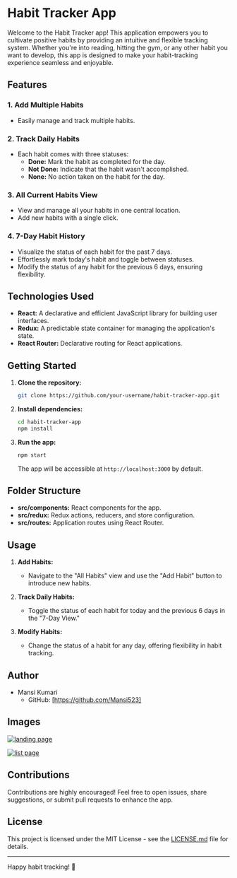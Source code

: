 # Habit Tracker App

Welcome to the Habit Tracker app! This application empowers you to cultivate positive habits by providing an intuitive and flexible tracking system. Whether you're into reading, hitting the gym, or any other habit you want to develop, this app is designed to make your habit-tracking experience seamless and enjoyable.

## Features

### 1. **Add Multiple Habits**
   - Easily manage and track multiple habits.

### 2. **Track Daily Habits**
   - Each habit comes with three statuses:
     - **Done:** Mark the habit as completed for the day.
     - **Not Done:** Indicate that the habit wasn't accomplished.
     - **None:** No action taken on the habit for the day.

### 3. **All Current Habits View**
   - View and manage all your habits in one central location.
   - Add new habits with a single click.

### 4. **7-Day Habit History**
   - Visualize the status of each habit for the past 7 days.
   - Effortlessly mark today's habit and toggle between statuses.
   - Modify the status of any habit for the previous 6 days, ensuring flexibility.

## Technologies Used

- **React:** A declarative and efficient JavaScript library for building user interfaces.
- **Redux:** A predictable state container for managing the application's state.
- **React Router:** Declarative routing for React applications.

## Getting Started

1. **Clone the repository:**
   ```bash
   git clone https://github.com/your-username/habit-tracker-app.git
   ```

2. **Install dependencies:**
   ```bash
   cd habit-tracker-app
   npm install
   ```

3. **Run the app:**
   ```bash
   npm start
   ```

   The app will be accessible at `http://localhost:3000` by default.

## Folder Structure

- **src/components:** React components for the app.
- **src/redux:** Redux actions, reducers, and store configuration.
- **src/routes:** Application routes using React Router.

## Usage

1. **Add Habits:**
   - Navigate to the "All Habits" view and use the "Add Habit" button to introduce new habits.

2. **Track Daily Habits:**
   - Toggle the status of each habit for today and the previous 6 days in the "7-Day View."

3. **Modify Habits:**
   - Change the status of a habit for any day, offering flexibility in habit tracking.

## Author

- Mansi Kumari
  - GitHub: [https://github.com/Mansi523]

## Images

<a href="https://github.com/Mansi523/Habit-Tracker"><img src="https://i.ibb.co/0cgZMhd/Screenshot-58.png" alt="landing page" /></a>

<a href="https://github.com/Mansi523/Habit-Tracker"><img src="https://i.ibb.co/THtKQQD/Screenshot-60.png" alt="list page" /></a>

## Contributions

Contributions are highly encouraged! Feel free to open issues, share suggestions, or submit pull requests to enhance the app.

## License

This project is licensed under the MIT License - see the [LICENSE.md](LICENSE.md) file for details.

---

Happy habit tracking! 🚀